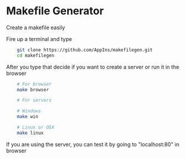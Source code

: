 # Makefile Generator

Create a makefile easily

Fire up a terminal and type

```sh
    git clone https://github.com/AppIns/makefilegen.git
    cd makefilegen
```

After you type that decide if you want to create a server or run it in the browser

```sh
    # For browser
    make browser

    # For servers

    # Windows
    make win

    # Linux or OSX
    make linux
```

If you are using the server, you can test it by going to "localhost:80" in browser
